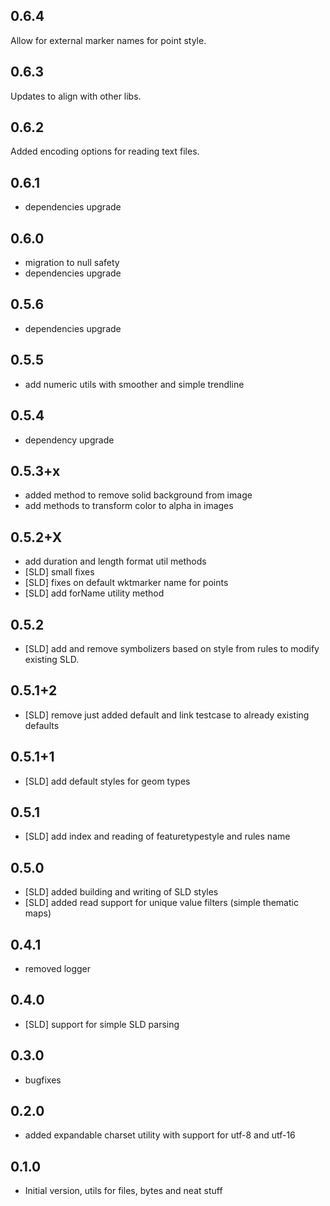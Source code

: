 ## 0.6.4

Allow for external marker names for point style.

## 0.6.3

Updates to align with other libs.

## 0.6.2

Added encoding options for reading text files.

## 0.6.1

- dependencies upgrade

## 0.6.0

- migration to null safety
- dependencies upgrade

## 0.5.6

- dependencies upgrade

## 0.5.5

- add numeric utils with smoother and simple trendline

## 0.5.4

- dependency upgrade

## 0.5.3+x

- added method to remove solid background from image
- add methods to transform color to alpha in images

## 0.5.2+X

- add duration and length format util methods
- [SLD] small fixes
- [SLD] fixes on default wktmarker name for points
- [SLD] add forName utility method

## 0.5.2

- [SLD] add and remove symbolizers based on style from rules to modify existing SLD.

## 0.5.1+2

- [SLD] remove just added default and link testcase to already existing defaults

## 0.5.1+1

- [SLD] add default styles for geom types

## 0.5.1

- [SLD] add index and reading of featuretypestyle and rules name

## 0.5.0

- [SLD] added building and writing of SLD styles
- [SLD] added read support for unique value filters (simple thematic maps)

## 0.4.1

- removed logger 

## 0.4.0

- [SLD] support for simple SLD parsing

## 0.3.0

- bugfixes

## 0.2.0

- added expandable charset utility with support for utf-8 and utf-16

## 0.1.0

- Initial version, utils for files, bytes and neat stuff

